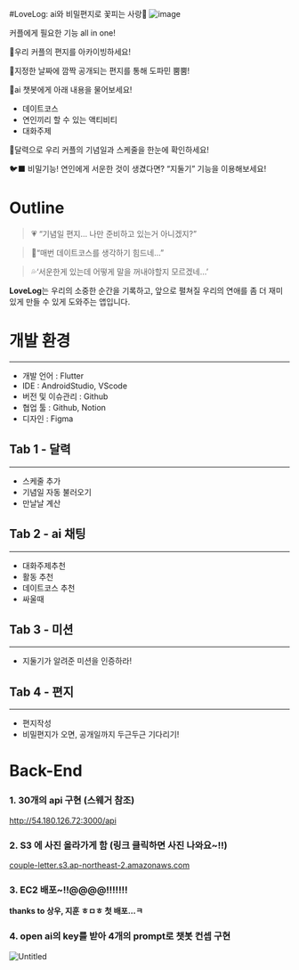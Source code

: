 #LoveLog:  ai와 비밀편지로 꽃피는 사랑💞
![image](https://github.com/user-attachments/assets/b38d7c7c-cacc-49ab-ab50-75cda2da2502)

커플에게 필요한 기능 all in one!

🩷우리 커플의 편지를 아카이빙하세요! 

🩷지정한 날짜에 깜짝 공개되는 편지를 통해 도파민 뿜뿜!

🩷ai 챗봇에게 아래 내용을 물어보세요!  
- 데이트코스
- 연인끼리 할 수 있는 액티비티
-  대화주제

🩷달력으로 우리 커플의 기념일과 스케줄을 한눈에 확인하세요!

🐦‍⬛ 비밀기능! 연인에게 서운한 것이 생겼다면? “지둘기” 기능을 이용해보세요!


# Outline

> 💗 “기념일 편지… 나만 준비하고 있는거 아니겠지?”
> 

> 💢“매번 데이트코스를 생각하기 힘드네…”
> 

> 💦‘서운한게 있는데 어떻게 말을 꺼내야할지 모르겠네…’
> 

**LoveLog**는 우리의 소중한 순간을 기록하고, 앞으로 펼쳐질 우리의 연애를 좀 더 재미있게 만들 수 있게 도와주는 앱입니다. 

# 개발 환경

---

- 개발 언어 : Flutter
- IDE : AndroidStudio, VScode
- 버전 및 이슈관리 : Github
- 협업 툴 : Github, Notion
- 디자인 : Figma

## Tab 1 - 달력

---

- 스케줄 추가
- 기념일 자동 불러오기
- 만날날 계산


## Tab 2 - ai 채팅

---

- 대화주제추천
- 활동 추천
- 데이트코스 추천
- 싸울때


## Tab 3 - 미션

---

- 지둘기가 알려준 미션을 인증하라!

## Tab 4 - 편지

---

- 편지작성
- 비밀편지가 오면, 공개일까지 두근두근 기다리기!


# Back-End

### 1. 30개의 api 구현 (스웨거 참조)

http://54.180.126.72:3000/api

### 2. S3 에 사진 올라가게 함 (링크 클릭하면 사진 나와요~!!)

[couple-letter.s3.ap-northeast-2.amazonaws.com](https://couple-letter.s3.ap-northeast-2.amazonaws.com/ba38ee06-5c4a-4d62-8d9a-ba83ff958373.JPG)

### 3. EC2 배포~!!@@@@!!!!!!!

**thanks to 상우, 지훈 ㅎㅁㅎ 첫 배포…ㅋ**

### 4. open ai의 key를 받아 4개의 prompt로 챗봇 컨셉 구현

![Untitled](https://prod-files-secure.s3.us-west-2.amazonaws.com/f6cb388f-3934-47d6-9928-26d2e10eb0fc/e219e25c-b5d0-4e51-9a18-4048dd12d25c/Untitled.png)
